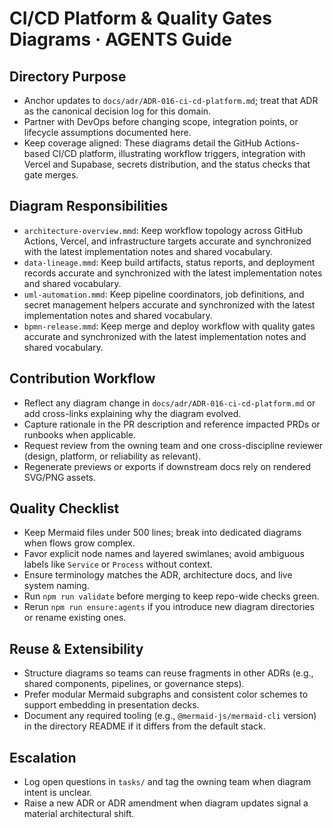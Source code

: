 # CI/CD Platform & Quality Gates Diagrams · AGENTS Guide

## Directory Purpose
- Anchor updates to `docs/adr/ADR-016-ci-cd-platform.md`; treat that ADR as the canonical decision log for this domain.
- Partner with DevOps before changing scope, integration points, or lifecycle assumptions documented here.
- Keep coverage aligned: These diagrams detail the GitHub Actions-based CI/CD platform, illustrating workflow triggers, integration with Vercel and Supabase, secrets distribution, and the status checks that gate merges.

## Diagram Responsibilities
- `architecture-overview.mmd`: Keep workflow topology across GitHub Actions, Vercel, and infrastructure targets accurate and synchronized with the latest implementation notes and shared vocabulary.
- `data-lineage.mmd`: Keep build artifacts, status reports, and deployment records accurate and synchronized with the latest implementation notes and shared vocabulary.
- `uml-automation.mmd`: Keep pipeline coordinators, job definitions, and secret management helpers accurate and synchronized with the latest implementation notes and shared vocabulary.
- `bpmn-release.mmd`: Keep merge and deploy workflow with quality gates accurate and synchronized with the latest implementation notes and shared vocabulary.

## Contribution Workflow
- Reflect any diagram change in `docs/adr/ADR-016-ci-cd-platform.md` or add cross-links explaining why the diagram evolved.
- Capture rationale in the PR description and reference impacted PRDs or runbooks when applicable.
- Request review from the owning team and one cross-discipline reviewer (design, platform, or reliability as relevant).
- Regenerate previews or exports if downstream docs rely on rendered SVG/PNG assets.

## Quality Checklist
- Keep Mermaid files under 500 lines; break into dedicated diagrams when flows grow complex.
- Favor explicit node names and layered swimlanes; avoid ambiguous labels like `Service` or `Process` without context.
- Ensure terminology matches the ADR, architecture docs, and live system naming.
- Run `npm run validate` before merging to keep repo-wide checks green.
- Rerun `npm run ensure:agents` if you introduce new diagram directories or rename existing ones.

## Reuse & Extensibility
- Structure diagrams so teams can reuse fragments in other ADRs (e.g., shared components, pipelines, or governance steps).
- Prefer modular Mermaid subgraphs and consistent color schemes to support embedding in presentation decks.
- Document any required tooling (e.g., `@mermaid-js/mermaid-cli` version) in the directory README if it differs from the default stack.

## Escalation
- Log open questions in `tasks/` and tag the owning team when diagram intent is unclear.
- Raise a new ADR or ADR amendment when diagram updates signal a material architectural shift.
